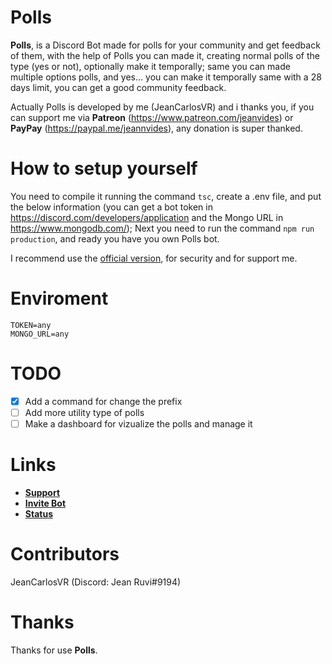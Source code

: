 # Polls

**Polls**, is a Discord Bot made for polls for your community and get feedback of them, with the help of Polls you can made it, creating normal polls of the type (yes or not), optionally make it temporally; same you can made multiple options polls, and yes... you can make it temporally same with a 28 days limit, you can get a good community feedback.

Actually Polls is developed by me (JeanCarlosVR) and i thanks you, if you can support me via **Patreon** (https://www.patreon.com/jeanvides) or **PayPay** (https://paypal.me/jeannvides), any donation is super thanked.

# How to setup yourself

You need to compile it running the command `tsc`, create a .env file, and put the below information (you can get a bot token in https://discord.com/developers/application and the Mongo URL in https://www.mongodb.com/); Next you need to run the 
command `npm run production`, and ready you have you own Polls bot.

I recommend use the [official version](https://discord.com/oauth2/authorize?client_id=663104539163099137&permissions=391232&scope=bot), for security and for support me.

# Enviroment

```
TOKEN=any
MONGO_URL=any
```

# TODO

- [x] Add a command for change the prefix
- [ ] Add more utility type of polls
- [ ] Make a dashboard for vizualize the polls and manage it

# Links

- **[Support](https://discord.gg/xVkMuMAmqQ)**
- **[Invite Bot](https://discord.com/oauth2/authorize?client_id=663104539163099137&permissions=391232&scope=bot)**
- **[Status](https://status.jean.host/785478774)**

# Contributors

JeanCarlosVR (Discord: Jean Ruvi#9194)

# Thanks

Thanks for use **Polls**.
